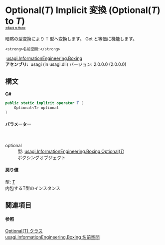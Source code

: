 # Optional(*T*)&nbsp;Implicit 変換 (Optional(*T*) to *T*)<div style="font-size:30%"><a href="https://github.com/usagi/usagi.cs/blob/master/docs/Home.md">≪Back to Home</a></div> 

暗黙の型変換により T 型へ変換します。 Get と等価に機能します。


    <strong>名前空間:</strong>
&nbsp;<a href="N_usagi_InformationEngineering_Boxing.md">usagi.InformationEngineering.Boxing</a><br /><strong>アセンブリ:</strong>
&nbsp;usagi (in usagi.dll) バージョン: 2.0.0.0 (2.0.0.0)

## 構文

**C#**<br />
``` C#
public static implicit operator T (
	Optional<T> optional
)
```


#### パラメーター
&nbsp;<dl><dt>optional</dt><dd>型: <a href="T_usagi_InformationEngineering_Boxing_Optional_1.md">usagi.InformationEngineering.Boxing.Optional</a>(<a href="T_usagi_InformationEngineering_Boxing_Optional_1.md">*T*</a>)<br />ボクシングオブジェクト</dd></dl>

#### 戻り値
型: <a href="T_usagi_InformationEngineering_Boxing_Optional_1.md">*T*</a><br />内包するT型のインスタンス

## 関連項目


#### 参照
<a href="T_usagi_InformationEngineering_Boxing_Optional_1.md">Optional(T) クラス</a><br /><a href="N_usagi_InformationEngineering_Boxing.md">usagi.InformationEngineering.Boxing 名前空間</a><br />